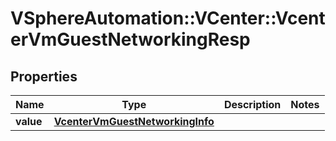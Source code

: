 # VSphereAutomation::VCenter::VcenterVmGuestNetworkingResp

## Properties
Name | Type | Description | Notes
------------ | ------------- | ------------- | -------------
**value** | [**VcenterVmGuestNetworkingInfo**](VcenterVmGuestNetworkingInfo.md) |  | 


